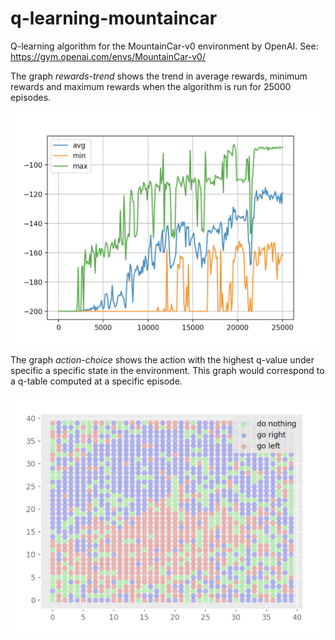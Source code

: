 # q-learning-mountaincar
Q-learning algorithm for the MountainCar-v0 environment by OpenAI. See: https://gym.openai.com/envs/MountainCar-v0/

The graph _rewards-trend_ shows the trend in average rewards, minimum rewards and maximum rewards when the algorithm is run for 25000 episodes.

<img src="./graphs/rewards-trend.png" width="500">

The graph _action-choice_ shows the action with the highest q-value under specific a specific state in the environment. This graph would correspond to a q-table computed at a specific episode.

<img src="./graphs/action-choice.png" width="500">
